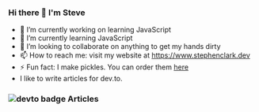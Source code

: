 ### Hi there 👋 I'm Steve


- 🔭 I’m currently working on learning JavaScript
- 🌱 I’m currently learning JavaScript
- 👯 I’m looking to collaborate on anything to get my hands dirty
- 📫 How to reach me: visit my website at https://www.stephenclark.dev
- ⚡ Fun fact: I make pickles. You can order them [here](https://www.angrypickles.com)
-  I like to write articles for dev.to.

### ![devto badge](https://img.shields.io/badge/DEV.TO-%230A0A0A.svg?&style=for-the-badge&logo=dev-dot-to&logoColor=white) Articles

<!-- BLOG-POST-LIST:START -->
<!-- BLOG-POST-LIST:END -->